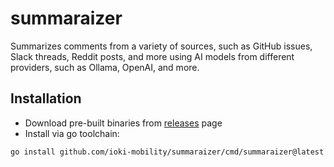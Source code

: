 # summaraizer
Summarizes comments from a variety of sources, such as GitHub issues, Slack threads, Reddit posts, and more
using AI models from different providers, such as Ollama, OpenAI, and more.

## Installation
- Download pre-built binaries from [releases](https://github.com/ioki-mobility/summaraizer/releases/latest) page
- Install via go toolchain:
```shell
go install github.com/ioki-mobility/summaraizer/cmd/summaraizer@latest
```
